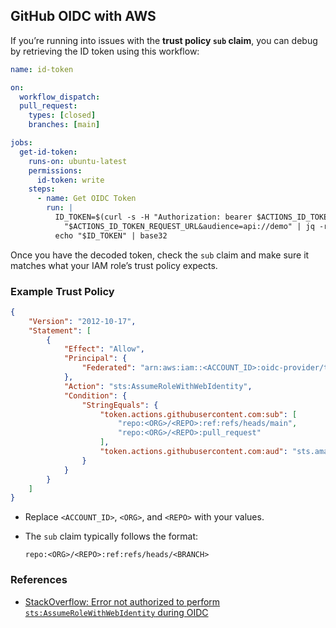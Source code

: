 ## GitHub OIDC with AWS

If you’re running into issues with the **trust policy `sub` claim**, you can debug by retrieving the ID token using this workflow:

```yaml
name: id-token

on:
  workflow_dispatch:
  pull_request:
    types: [closed]
    branches: [main]

jobs:
  get-id-token:
    runs-on: ubuntu-latest
    permissions:
      id-token: write
    steps:
      - name: Get OIDC Token
        run: |
          ID_TOKEN=$(curl -s -H "Authorization: bearer $ACTIONS_ID_TOKEN_REQUEST_TOKEN" \
            "$ACTIONS_ID_TOKEN_REQUEST_URL&audience=api://demo" | jq -r .value)
          echo "$ID_TOKEN" | base32
```

Once you have the decoded token, check the `sub` claim and make sure it matches what your IAM role’s trust policy expects.

### Example Trust Policy

```json
{
    "Version": "2012-10-17",
    "Statement": [
        {
            "Effect": "Allow",
            "Principal": {
                "Federated": "arn:aws:iam::<ACCOUNT_ID>:oidc-provider/token.actions.githubusercontent.com"
            },
            "Action": "sts:AssumeRoleWithWebIdentity",
            "Condition": {
                "StringEquals": {
                    "token.actions.githubusercontent.com:sub": [
                        "repo:<ORG>/<REPO>:ref:refs/heads/main",
                        "repo:<ORG>/<REPO>:pull_request"
                    ],
                    "token.actions.githubusercontent.com:aud": "sts.amazonaws.com"
                }
            }
        }
    ]
}
```

* Replace `<ACCOUNT_ID>`, `<ORG>`, and `<REPO>` with your values.
* The `sub` claim typically follows the format:

  ```
  repo:<ORG>/<REPO>:ref:refs/heads/<BRANCH>
  ```

### References

* [StackOverflow: Error not authorized to perform `sts:AssumeRoleWithWebIdentity` during OIDC](https://stackoverflow.com/questions/78746014/error-not-authorized-to-perform-stsassumerolewithwebidentity-during-oidc-when)
